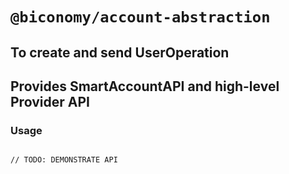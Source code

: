 # `@biconomy/account-abstraction`

## To create and send UserOperation

## Provides SmartAccountAPI and high-level Provider API

### Usage

```

// TODO: DEMONSTRATE API
```
